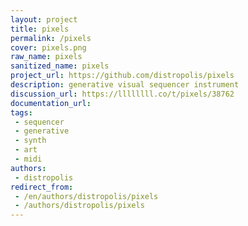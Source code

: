 ```yaml
---
layout: project
title: pixels
permalink: /pixels
cover: pixels.png
raw_name: pixels
sanitized_name: pixels
project_url: https://github.com/distropolis/pixels
description: generative visual sequencer instrument
discussion_url: https://llllllll.co/t/pixels/38762
documentation_url: 
tags:
 - sequencer
 - generative
 - synth
 - art
 - midi
authors:
 - distropolis
redirect_from:
 - /en/authors/distropolis/pixels
 - /authors/distropolis/pixels
---
```

